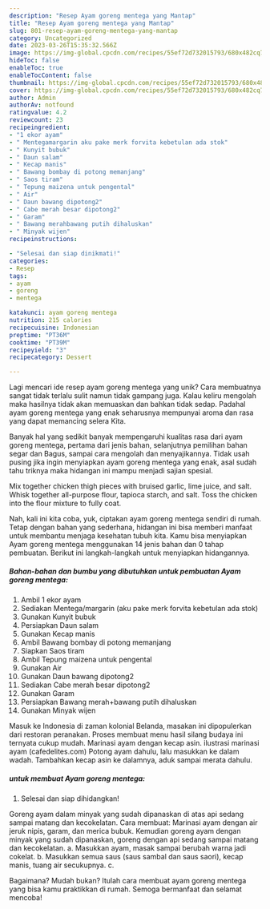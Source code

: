 ```yaml
---
description: "Resep Ayam goreng mentega yang Mantap"
title: "Resep Ayam goreng mentega yang Mantap"
slug: 801-resep-ayam-goreng-mentega-yang-mantap
category: Uncategorized
date: 2023-03-26T15:35:32.566Z
image: https://img-global.cpcdn.com/recipes/55ef72d732015793/680x482cq70/ayam-goreng-mentega-foto-resep-utama.jpg
hideToc: false
enableToc: true
enableTocContent: false
thumbnail: https://img-global.cpcdn.com/recipes/55ef72d732015793/680x482cq70/ayam-goreng-mentega-foto-resep-utama.jpg
cover: https://img-global.cpcdn.com/recipes/55ef72d732015793/680x482cq70/ayam-goreng-mentega-foto-resep-utama.jpg
author: Admin
authorAv: notfound
ratingvalue: 4.2
reviewcount: 23
recipeingredient:
- "1 ekor ayam"
- " Mentegamargarin aku pake merk forvita kebetulan ada stok"
- " Kunyit bubuk"
- " Daun salam"
- " Kecap manis"
- " Bawang bombay di potong memanjang"
- " Saos tiram"
- " Tepung maizena untuk pengental"
- " Air"
- " Daun bawang dipotong2"
- " Cabe merah besar dipotong2"
- " Garam"
- " Bawang merahbawang putih dihaluskan"
- " Minyak wijen"
recipeinstructions:

- "Selesai dan siap dinikmati!"
categories:
- Resep
tags:
- ayam
- goreng
- mentega

katakunci: ayam goreng mentega 
nutrition: 215 calories
recipecuisine: Indonesian
preptime: "PT36M"
cooktime: "PT39M"
recipeyield: "3"
recipecategory: Dessert

---
```





Lagi mencari ide resep ayam goreng mentega yang unik? Cara membuatnya sangat tidak terlalu sulit namun tidak gampang juga. Kalau keliru mengolah maka hasilnya tidak akan memuaskan dan bahkan tidak sedap. Padahal ayam goreng mentega yang enak seharusnya mempunyai aroma dan rasa yang dapat memancing selera Kita.





Banyak hal yang sedikit banyak mempengaruhi kualitas rasa dari ayam goreng mentega, pertama dari jenis bahan, selanjutnya pemilihan bahan segar dan Bagus, sampai cara mengolah dan menyajikannya. Tidak usah pusing jika ingin menyiapkan ayam goreng mentega yang enak,      asal sudah tahu triknya maka hidangan ini mampu menjadi sajian spesial.














Mix together chicken thigh pieces with bruised garlic, lime juice, and salt. Whisk together all-purpose flour, tapioca starch, and salt. Toss the chicken into the flour mixture to fully coat.






Nah, kali ini kita coba, yuk, ciptakan ayam goreng mentega sendiri di rumah. Tetap dengan bahan yang sederhana, hidangan ini bisa memberi manfaat untuk membantu menjaga kesehatan tubuh kita. Kamu bisa menyiapkan Ayam goreng mentega menggunakan 14 jenis bahan dan 0 tahap pembuatan. Berikut ini langkah-langkah untuk menyiapkan hidangannya.

<!--inarticleads1-->

##### Bahan-bahan dan bumbu yang dibutuhkan untuk pembuatan Ayam goreng mentega:

1. Ambil 1 ekor ayam
1. Sediakan  Mentega/margarin (aku pake merk forvita kebetulan ada stok)
1. Gunakan  Kunyit bubuk
1. Persiapkan  Daun salam
1. Gunakan  Kecap manis
1. Ambil  Bawang bombay di potong memanjang
1. Siapkan  Saos tiram
1. Ambil  Tepung maizena untuk pengental
1. Gunakan  Air
1. Gunakan  Daun bawang dipotong2
1. Sediakan  Cabe merah besar dipotong2
1. Gunakan  Garam
1. Persiapkan  Bawang merah+bawang putih dihaluskan
1. Gunakan  Minyak wijen


Masuk ke Indonesia di zaman kolonial Belanda, masakan ini dipopulerkan dari restoran peranakan. Proses membuat menu hasil silang budaya ini ternyata cukup mudah. Marinasi ayam dengan kecap asin. ilustrasi marinasi ayam (cafedelites.com) Potong ayam dahulu, lalu masukkan ke dalam wadah. Tambahkan kecap asin ke dalamnya, aduk sampai merata dahulu. 

<!--inarticleads2-->

#####  untuk membuat Ayam goreng mentega:


1. Selesai dan siap dihidangkan!

Goreng ayam dalam minyak yang sudah dipanaskan di atas api sedang sampai matang dan kecokelatan. Cara membuat: Marinasi ayam dengan air jeruk nipis, garam, dan merica bubuk. Kemudian goreng ayam dengan minyak yang sudah dipanaskan, goreng dengan api sedang sampai matang dan kecokelatan. a. Masukkan ayam, masak sampai berubah warna jadi cokelat. b. Masukkan semua saus (saus sambal dan saus saori), kecap manis, tuang air secukupnya. c. 

Bagaimana? Mudah bukan? Itulah cara membuat ayam goreng mentega yang bisa kamu praktikkan di rumah. Semoga bermanfaat dan selamat mencoba!
